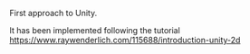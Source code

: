 First approach to Unity. 

It has been implemented following the tutorial https://www.raywenderlich.com/115688/introduction-unity-2d